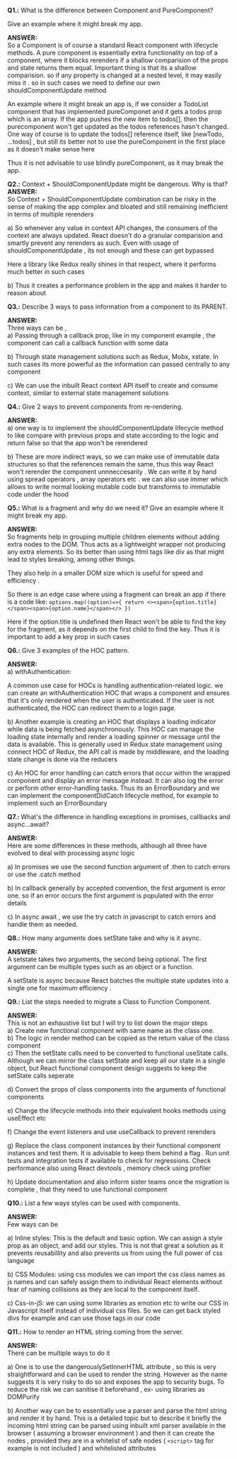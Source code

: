 **Q1.:** What is the difference between Component and PureComponent?

Give an example where it might break my app.

**ANSWER:**<br>
So a Component is of course a standard React component with lifecycle methods. A pure component is essentially extra functionality on top of a component, where it blocks rerenders if a shallow comparision of the props and state returns them equal. Important thing is that its a shallow comparision. so if any property is changed at a nested level, it may easily miss it . so in such cases we need to define our own shouldComponentUpdate method

An example where it might break an app is, if we consider a TodoList component that has implemented pureComponet and it gets a todos prop which is an array. If the app pushes the new item to todos[], then the purecomponent won't get updated as the todos references hasn't changed.
One way of course is to update the todos[] reference itself, like [newTodo, ...todos] , but still its better not to use the pureComponent in the first place as it doesn't make sense here

Thus it is not advisable to use blindly pureComponent, as it may break the app.

**Q2.:** Context + ShouldComponentUpdate might be dangerous. Why is
that?<br>
**ANSWER:**<br>
So Context + ShouldComponentUpdate combination can be risky in the sense of making the app complex and bloated and still remaining inefficient in terms of multiple rerenders

a) So whenever any value in context API changes, the consumers of the context are always updated. React doesn't do a granular comparision and smartly prevent any rerenders as such. Even with usage of shouldComponentUpdate , its not enough and these can get bypassed

Here a library like Redux really shines in that respect, where it performs much better in such cases

b) Thus it creates a performance problem in the app and makes it harder to reason about


**Q3.:** Describe 3 ways to pass information from a component to its
PARENT.

**ANSWER:**<br>
Three ways can be ,<br>
a) Passing through a callback prop, like in my component example , the component can call a callback function with some data

b) Through state management solutions such as Redux, Mobx, xstate. In such cases its more powerful as the information can passed centrally to any component

c) We can use the inbuilt React context API itself to create and consume context, similar to external state management solutions

**Q4.:** Give 2 ways to prevent components from re-rendering.

**ANSWER:**<br>
a) one way is to implement the shouldComponentUpdate lifecycle method to like compare with previous props and state according to the logic and return false so that the app won't be rerendered

b) These are more indirect ways, so we can make use of immutable data structures so that the references remain the same, thus this way React won't rerender the component unnneccesarily . We can write it by hand using spread operators , array operators etc . we can also use immer which allows to write normal looking mutable code but transforms to immutable code under the hood

**Q5.:** What is a fragment and why do we need it? Give an example where it
might break my app.

**ANSWER:**<br>
So fragments help in grouping multiple children elements without adding extra nodes to the DOM. Thus acts as a lightweight wrapper not producing any extra elements. So its better than using html tags like div as that might lead to styles breaking, among other things. 

They also help in a smaller DOM size which is useful for speed and efficiency .

So there is an edge case where using a fragment can break an app
if there is a code like:
`
options.map((option)=>{
  return <><span>{option.title}</span><span>{option.name}</span></>
})
`

Here if the option.title is undefined then React won't be able to find the key for the fragment, as it depends on the first child to find the key. Thus it is important to add a key prop in such cases



**Q6.:** Give 3 examples of the HOC pattern.

**ANSWER:**<br>
a) withAuthentication:

A common use case for HOCs is handling authentication-related logic. we can create an withAuthentication HOC that wraps a component and ensures that it's only rendered when the user is authenticated. If the user is not authenticated, the HOC can redirect them to a login page.



b) Another example is creating an HOC that displays a loading indicator while data is being fetched asynchronously. This HOC can manage the loading state internally and render a loading spinner or message until the data is available. This is generally used in Redux state management using connect HOC of Redux, the API call is made by middleware, and the loading state change is done via the reducers

c) An HOC for error handling can catch errors that occur within the wrapped component and display an error message instead. It can also log the error or perform other error-handling tasks. Thus its an ErrorBoundary and we can implement the componentDidCatch lifecycle method, for example to implement such an ErrorBoundary 


**Q7.:** What's the difference in handling exceptions in promises,
callbacks and async…await?

**ANSWER:**<br>
Here are some differences in these methods, although all three have evolved to deal with processing async logic 

a) In promises we use the second function argument of .then to catch errors or use the .catch method 

b) In callback generally by accepted convention, the first argument is error one. so if an error occurs the first argument is populated with the error details

c) In async await , we use the try catch in javascript to catch errors and handle them as needed. 


**Q8.:** How many arguments does setState take and why is it async.

**ANSWER:**<br>
A setstate takes two arguments, the second being optional. The first argument can be multiple types such as an object or a function.

A setState is async because React batches the multiple state updates into a single one for maximum efficiency . 

**Q9.:** List the steps needed to migrate a Class to Function
Component.

**ANSWER:**<br>
This is not an exhaustive list but I will try to list down the major steps<br>
a) Create new functional component with same name as the class one.<br>
b) The logic in render method can be copied as the return value of the class component<br>
c) Then the setState calls need to be converted to functional useState calls. Although we can mirror the class setState and keep all our state in a single object, but React functional component design suggests to keep the setState calls seperate

d) Convert the props of class components into the arguments of functional components

e) Change the lifecycle methods into their equivalent hooks methods using useEffect etc

f) Change the event listeners and use useCallback to prevent rerenders

g) Replace the class component instances by their functional component instances and test them. It is advisable to keep them behind a flag . Run unit tests and integration tests if available to check for regressions. Check performance also using React devtools , memory check using profiler

h) Update documentation and also inform sister teams once the migration is complete , that they need to use functional component


**Q10.:** List a few ways styles can be used with components.

**ANSWER:**<br>
Few ways can be 

a) Inline styles: This is the default and basic option. We can assign a style prop as an object, and add our styles. This is not that great a solution as it prevents reusabillity and also prevents us from using the full power of css language

b) CSS Modules: using css modules we can import the css class names as js names and can safely assign them to individual React elements without fear of naming collisions as they are local to the component itself.

c) Css-in-jS: we can using some libraries as emotion etc to write our CSS in Javascript itself instead of individual css files. So we can get back styled divs for example and can use those tags in our code



**Q11.:** How to render an HTML string coming from the server.

**ANSWER:**<br>
There can be multiple ways to do it 

a) One is to use the dangerouslySetInnerHTML attribute , so this is very straightforward and can be used to render the string. However as the name suggests it is very risky to do so and exposes the app to security bugs. To reduce the risk we can sanitise it beforehand , ex- using libraries as DOMPurify

b) Another way can be to essentially use a parser and parse the html string and render it by hand. This is a detailed topic but to describe it briefly the incoming html string can be parsed using inbuilt xml parser available in the browser ( assuming a browser environment ) and then it can create the nodes , provided they are in a whitelist of safe nodes ( `<script>` tag for example is not included ) and whitelisted attributes
